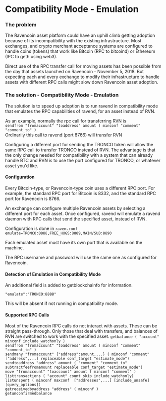 # Compatibility Mode - Emulation

### The problem
The Ravencoin asset platform could have an uphill climb getting adoption because of its incompatibility with the existing infrastructure.  Most exchanges, and crypto merchant acceptance systems are configured to handle coins (tokens) that work like Bitcoin (RPC to bitcoind) or Ethereum (IPC to geth using web3).

Direct use of the RPC transfer call for moving assets has been possible from the day that assets launched on Ravencoin - November 5, 2018.  But expecting each and every exchange to modify their infrastructure to handle assets with different RPC calls might slow down Ravencoin asset adoption.

### The solution - Compatibility Mode - Emulation
The solution is to speed up adoption is to run ravend in compatibility mode that emulates the RPC capabilities of ravend, for an asset instead of RVN.

As an example, normally the rpc call for transferring RVN is   
```sendfrom "fromaccount" "toaddress" amount ( minconf "comment" "comment_to" )```   
Ordinarily this call to ravend (port 8766) will transfer RVN

Configuring a different port for sending the TRONCO token will allow the same RPC call to transfer TRONCO instead of RVN.  The advantage is that the only change needed for compatibility with a system that can already handle BTC and RVN is to use the port configured for TRONCO, or whatever asset you'd like.

#### Configuration
Every Bitcoin-type, or Ravencoin-type coin uses a different RPC port.  For example, the standard RPC port for Bitcoin is 8332, and the standard RPC port for Ravencoin is 8766.

An exchange can configure multiple Ravencoin assets by selecting a different port for each asset.  Once configured, ravend will emulate a ravend daemon with RPC calls that send the specified asset, instead of RVN.

Configuration is done in ```raven.conf```  
```emulate=TRONCO:8888,FREE_HUGS:8889,MAIN/SUB:8890```

Each emulated asset must have its own port that is available on the machine.

The RPC username and password will use the same one as configured for Ravencoin.

#### Detection of Emulation in Compatibility Mode
An additional field is added to getblockchainfo for information. 

```"emulate":"TRONCO:8888"```

This will be absent if not running in compatibility mode.

#### Supported RPC Calls

Most of the Ravencoin RPC calls do not interact with assets.  These can be straight pass-through.  Only those that deal with transfers, and balances of RVN are switched to work with the specified asset.
```getbalance ( "account" minconf include_watchonly )```  
```sendfrom "fromaccount" "toaddress" amount ( minconf "comment" "comment_to" )```    
```sendmany "fromaccount" {"address":amount,...} ( minconf "comment" ["address",...] replaceable conf_target "estimate_mode")```  
```sendtoaddress "address" amount ( "comment" "comment_to" subtractfeefromamount replaceable conf_target "estimate_mode")```  
```move "fromaccount" "toaccount" amount ( minconf "comment" )```  
```listtransactions ( "account" count skip include_watchonly)```  
```listunspent ( minconf maxconf  ["addresses",...] [include_unsafe] [query_options])```  
```getreceivedbyaddress "address" ( minconf )```  
```getunconfirmedbalance```  


